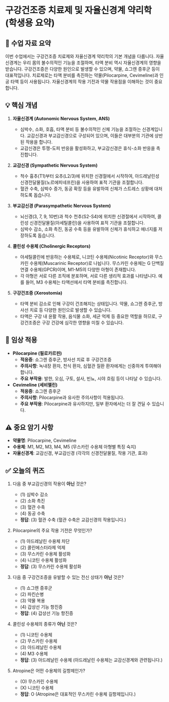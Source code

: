 # 구강건조증 치료제 및 자율신경계 약리학 (학생용 요약)

## 📌 수업 자료 요약

이번 수업에서는 구강건조증 치료제와 자율신경계 약리학의 기본 개념을 다룹니다. 자율신경계는 우리 몸의 불수의적인 기능을 조절하며, 타액 분비 역시 자율신경계의 영향을 받습니다. 구강건조증은 다양한 원인으로 발생할 수 있으며, 약물, 쇼그렌 증후군 등이 대표적입니다. 치료제로는 타액 분비를 촉진하는 약물(Pilocarpine, Cevimeline)과 인공 타액 등이 사용됩니다. 자율신경계의 작용 기전과 약물 작용점을 이해하는 것이 중요합니다.

## 💡 핵심 개념

1.  **자율신경계 (Autonomic Nervous System, ANS)**
    -   심박수, 소화, 호흡, 타액 분비 등 불수의적인 신체 기능을 조절하는 신경계입니다. 교감신경과 부교감신경으로 구성되어 있으며, 이들은 대부분의 기관에 상반된 작용을 합니다.
    -   교감신경은 투쟁-도피 반응을 활성화하고, 부교감신경은 휴식-소화 반응을 촉진합니다.

2.  **교감신경 (Sympathetic Nervous System)**
    -   척수 흉추(T1)부터 요추(L2/3)에 위치한 신경절에서 시작하여, 아드레날린성 신경전달물질(노르에피네프린)을 사용하여 표적 기관을 조절합니다.
    -   혈관 수축, 심박수 증가, 동공 확장 등을 유발하여 신체가 스트레스 상황에 대처하도록 돕습니다.

3.  **부교감신경 (Parasympathetic Nervous System)**
    -   뇌신경(3, 7, 9, 10번)과 척수 천추(S2-S4)에 위치한 신경절에서 시작하여, 콜린성 신경전달물질(아세틸콜린)을 사용하여 표적 기관을 조절합니다.
    -   심박수 감소, 소화 촉진, 동공 수축 등을 유발하여 신체가 휴식하고 에너지를 저장하도록 돕습니다.

4.  **콜린성 수용체 (Cholinergic Receptors)**
    -   아세틸콜린에 반응하는 수용체로, 니코틴 수용체(Nicotinic Receptor)와 무스카린 수용체(Muscarinic Receptor)로 나뉩니다. 무스카린 수용체는 G 단백질 연결 수용체(GPCR)이며, M1-M5의 다양한 아형이 존재합니다.
    -   각 아형은 서로 다른 조직에 분포하며, 서로 다른 생리적 효과를 나타냅니다. 예를 들어, M3 수용체는 타액선에서 타액 분비를 촉진합니다.

5.  **구강건조증 (Xerostomia)**
    -   타액 분비 감소로 인해 구강이 건조해지는 상태입니다. 약물, 쇼그렌 증후군, 방사선 치료 등 다양한 원인으로 발생할 수 있습니다.
    -   타액은 구강 내 윤활 작용, 음식물 소화, 세균 억제 등 중요한 역할을 하므로, 구강건조증은 구강 건강에 심각한 영향을 미칠 수 있습니다.

## 🏥 임상 적용

*   **Pilocarpine (필로카르핀)**
    *   **적응증**: 쇼그렌 증후군, 방사선 치료 후 구강건조증
    *   **주의사항**: 녹내장 환자, 천식 환자, 심혈관 질환 환자에게는 신중하게 투여해야 합니다.
    *   **주요 부작용**: 발한, 오심, 구토, 설사, 빈뇨, 시야 흐림 등이 나타날 수 있습니다.
*   **Cevimeline (세비멜린)**
    *   **적응증**: 쇼그렌 증후군
    *   **주의사항**: Pilocarpine과 유사한 주의사항이 적용됩니다.
    *   **주요 부작용**: Pilocarpine과 유사하지만, 일부 환자에서는 더 잘 견딜 수 있습니다.

## ⚠️ 중요 암기 사항

*   **약물명**: Pilocarpine, Cevimeline
*   **수용체**: M1, M2, M3, M4, M5 (무스카린 수용체 아형별 특징 숙지)
*   **자율신경계**: 교감신경, 부교감신경 (각각의 신경전달물질, 작용 기관, 효과)

## ✅ 오늘의 퀴즈

1.  다음 중 부교감신경의 작용이 **아닌** 것은?
    *   (1) 심박수 감소
    *   (2) 소화 촉진
    *   (3) 혈관 수축
    *   (4) 동공 수축
    *   **정답**: (3) 혈관 수축 (혈관 수축은 교감신경의 작용입니다.)

2.  Pilocarpine의 주요 작용 기전은 무엇인가?
    *   (1) 아드레날린 수용체 차단
    *   (2) 콜린에스터라제 억제
    *   (3) 무스카린 수용체 활성화
    *   (4) 니코틴 수용체 활성화
    *   **정답**: (3) 무스카린 수용체 활성화

3.  다음 중 구강건조증을 유발할 수 있는 전신 상태가 **아닌** 것은?
    *   (1) 쇼그렌 증후군
    *   (2) 파킨슨병
    *   (3) 약물 복용
    *   (4) 갑상선 기능 항진증
    *   **정답**: (4) 갑상선 기능 항진증

4.  콜린성 수용체의 종류가 **아닌** 것은?
    *   (1) 니코틴 수용체
    *   (2) 무스카린 수용체
    *   (3) 아드레날린 수용체
    *   (4) M3 수용체
    *   **정답**: (3) 아드레날린 수용체 (아드레날린 수용체는 교감신경계와 관련됩니다.)

5.  Atropine은 어떤 수용체의 길항제인가?
    *   (O) 무스카린 수용체
    *   (X) 니코틴 수용체
    *   **정답**: O (Atropine은 대표적인 무스카린 수용체 길항제입니다.)